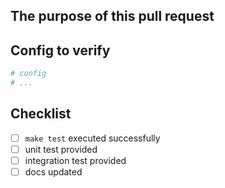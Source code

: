<!--
If this is a bug fix, make sure your description includes "fixes #xxxx", or
"closes #xxxx"

Please provide the following information:
-->

## The purpose of this pull request

<!-- Please describe what this pull request fix or change -->


## Config to verify

<!--- Provide a config to verify/test this pull request -->

```yaml
# config
# ...
```


## Checklist
<!--
Mark everything that applies:
-->

- [ ] `make test` executed successfully
- [ ] unit test provided
- [ ] integration test provided
- [ ] docs updated
